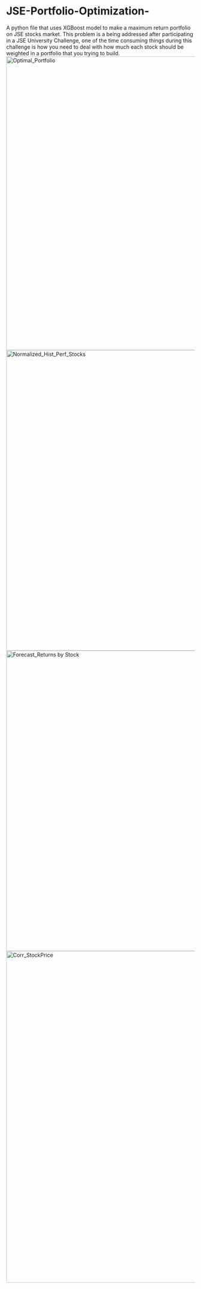 # JSE-Portfolio-Optimization-
A python file that uses XGBoost model to make a maximum return portfolio on JSE stocks market. This problem is a being addressed after participating in a JSE University Challenge, one of the time consuming things during this challenge is how you need to deal with how much each stock should be weighted in a portfolio that you trying to build. <img width="1454" height="782" alt="Optimal_Portfolio" src="https://github.com/user-attachments/assets/ff9e199c-2d6a-46f4-8140-44f7ef775351" />
<img width="1470" height="800" alt="Normalized_Hist_Perf_Stocks" src="https://github.com/user-attachments/assets/4f1f1000-a474-48fd-8c98-3dfe8d948164" />
<img width="1470" height="800" alt="Forecast_Returns by Stock" src="https://github.com/user-attachments/assets/b44307f4-ef6c-4b72-a696-f2ccd7d69a52" />
<img width="1470" height="883" alt="Corr_StockPrice" src="https://github.com/user-attachments/assets/5c6e1580-9883-47c8-aef0-9840959b3609" />

